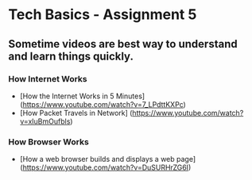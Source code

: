 # Tech Basics - Assignment 5

## Sometime videos are best way to understand and learn things quickly.

### How Internet Works

* [How the Internet Works in 5 Minutes] (https://www.youtube.com/watch?v=7_LPdttKXPc)
* [How Packet Travels in Network] (https://www.youtube.com/watch?v=xIuBmOufbls)

### How Browser Works   

* [How a web browser builds and displays a web page] (https://www.youtube.com/watch?v=DuSURHrZG6I)
